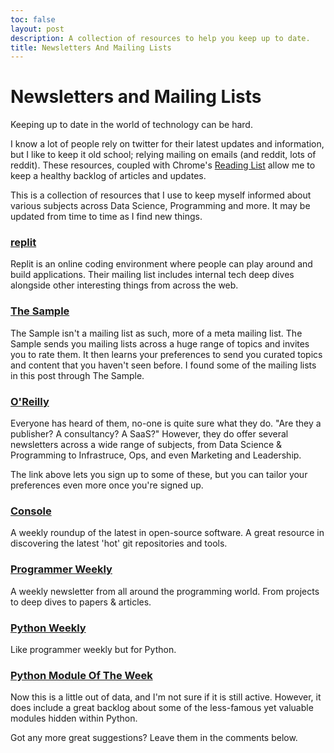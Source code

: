 ```yaml
---
toc: false
layout: post
description: A collection of resources to help you keep up to date.
title: Newsletters And Mailing Lists
---
```


# Newsletters and Mailing Lists

Keeping up to date in the world of technology can be hard. 

I know a lot of people rely on twitter for their latest updates and 
information, but I like to keep it old school; relying mailing on emails (and 
reddit, lots of reddit). These resources, coupled with Chrome's 
[Reading List](https://support.google.com/chrome/answer/7343019?co=GENIE.Platform%3DiOS&hl=en) 
allow me to keep a healthy backlog of articles and updates.

This is a collection of resources that I use to keep myself informed about 
various subjects across Data Science, Programming and more. It may be updated 
from time to time as I find new things.

### [replit](https://repl.it/signup)

Replit is an online coding environment where people can play around and build 
applications. Their mailing list includes internal tech deep dives alongside 
other interesting things from across the web.

### [The Sample](https://sample.findka.com/)

The Sample isn't a mailing list as such, more of a meta mailing list.
The Sample sends you mailing lists across a huge range of topics and invites 
you to rate them. It then learns your preferences to send you curated topics 
and content that you haven't seen before. I found some of the mailing lists in 
this post through The Sample.

### [O'Reilly](https://www.oreilly.com/emails/newsletters/)

Everyone has heard of them, no-one is quite sure what they do. 
"Are they a publisher? A consultancy? A SaaS?" However, they do offer several 
newsletters across a wide range of subjects, from Data Science & Programming 
to Infrastruce, Ops, and even Marketing and Leadership.

The link above lets you sign up to some of these, but you can tailor your 
preferences even more once you're signed up.

### [Console](https://console.substack.com/)

A weekly roundup of the latest in open-source software. A great resource in 
discovering the latest 'hot' git repositories and tools. 

### [Programmer Weekly](https://www.programmerweekly.com/)

A weekly newsletter from all around the programming world. From projects to 
deep dives to papers & articles.

### [Python Weekly](https://www.pythonweekly.com/)

Like programmer weekly but for Python.

### [Python Module Of The Week](https://doughellmann.com/projects/pymotw/)

Now this is a little out of data, and I'm not sure if it is still active. 
However, it does include a great backlog about some of the less-famous yet 
valuable modules hidden within Python.


Got any more great suggestions? Leave them in the comments below.

